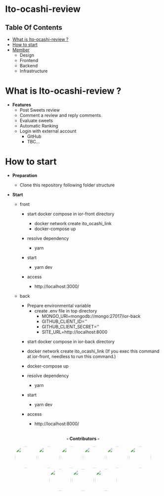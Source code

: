 Ito-ocashi-review
=====================

Table Of Contents
-----------------
- [What is Ito-ocashi-review ?](#What-is-Ito-ocashi-review?)
- [How to start](#How-to-Start)
- [Member](#Member)
  - Design
  - Frontend
  - Backend
  - Infrastructure
  
What is Ito-ocashi-review ?
===========================

* **Features**
    * Post Sweets review
    * Comment a review and reply comments
    * Evaluate sweets
    * Automatic Ranking
    * Login with external account
      - GitHub
      - TBC...

How to start
============

* **Preparation**
   * Clone this repository following folder structure     
   
*  **Start**
     - front
       - start docker compose in ior-front directory
         - docker network create ito_ocashi_link
         - docker-compose up
       
       - resolve dependency
         - yarn
       - start 
         - yarn dev
       - access
         - http://localhost:3000/
         
     - back
        * Prepare environmental variable
          - create .env file in top directory
            - MONGO_URI=mongodb://mongo:27017/ior-back
            - GITHUB_CLIENT_ID=''
            - GITHUB_CLIENT_SECRET=''
            - SITE_URL=http://localhost:8000
          
        - start docker compose in ior-back directory
         - docker network create ito_ocashi_link (If you exec this command at ior-front, needless to run this command.)
         - docker-compose up
       
       - resolve dependency
         - yarn
       - start 
         - yarn dev
       - access
         - http://localhost:8000/
         
         
         
<p align="center">
  <br>
  <b><a>- Contributors -</a></b><br>
  <br>
  <b><a><a href="https://github.com/zahmis"><img src="https://avatars1.githubusercontent.com/u/57100766?s=460&u=07ff350519633aa04f9988a2f635c7dd1160e061&v=4" width="70px;" style="border-radius: 50%;" /></a></b>
  <b><a><a href="https://github.com/kenta-o-weseek"><img src="https://avatars0.githubusercontent.com/u/68103416?s=460&v=4" width="70px;" style="border-radius: 50%;" /></a></b>
 <b><a><a href="https://github.com/yusuketk"><img src="https://avatars0.githubusercontent.com/u/38426468?s=460&v=4" width="70px;" style="border-radius: 50%;" /></a></b>
<b><a><a href="https://github.com/itizawa"><img src="https://avatars1.githubusercontent.com/u/48426654?s=460&u=5bc8892b0f575e8e70c7903ff443faa3574178eb&v=4" width="70px;" style="border-radius: 50%;" /></a></b>
<b><a><a href="https://github.com/kazuki-homma"><img src="https://avatars0.githubusercontent.com/u/56999344?s=400&u=fae15f6d35e72c6a0ba9f3aace4da782cb1e36fa&v=4" width="70px;" style="border-radius: 50%;" /></a></b>
<b><a><a href="https://github.com/takayuki-t"><img src="https://avatars0.githubusercontent.com/u/52646333?s=400&v=4" width="70px;" style="border-radius: 50%;" /></a></b>
<b><a><a href="https://github.com/kaoritokashiki"><img src="https://avatars2.githubusercontent.com/u/59536731?s=400&u=bc12e891add95e307d06c6989dae00fa541ea662&v=4" width="70px;" style="border-radius: 50%;" /></a></b>
<b><a><a href="https://github.com/
curtaincall888"><img src="https://avatars0.githubusercontent.com/u/61185362?s=400&v=4" width="70px;" style="border-radius: 50%;" /></a></b>
<b><a><a href="https://github.com/yamagai"><img src="https://avatars1.githubusercontent.com/u/48216243?s=400&u=28856d5fc9a71f1c247302e346ca969f617614f6&v=4" width="70px;" style="border-radius: 50%;" /></a></b>
  </p>
<br>
